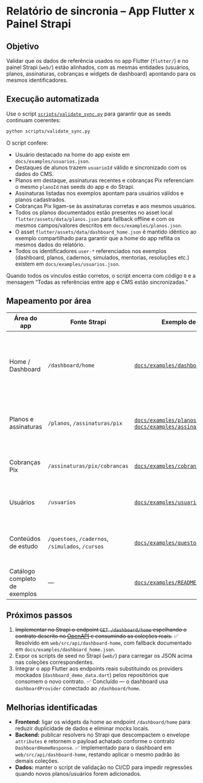 # Relatório de sincronia – App Flutter x Painel Strapi

## Objetivo
Validar que os dados de referência usados no app Flutter (`flutter/`) e no painel Strapi (`web/`) estão alinhados, com as mesmas entidades (usuários, planos, assinaturas, cobranças e widgets de dashboard) apontando para os mesmos identificadores.

## Execução automatizada
Use o script [`scripts/validate_sync.py`](../scripts/validate_sync.py) para garantir que as seeds continuam coerentes:

```bash
python scripts/validate_sync.py
```

O script confere:

- Usuário destacado na home do app existe em `docs/examples/usuarios.json`.
- Destaques de alunos trazem `usuarioId` válido e sincronizado com os dados do CMS.
- Planos em destaque, assinaturas recentes e cobranças Pix referenciam o mesmo `planoId` nas seeds do app e do Strapi.
- Assinaturas listadas nos exemplos apontam para usuários válidos e planos cadastrados.
- Cobranças Pix ligam-se às assinaturas corretas e aos mesmos usuários.
- Todos os planos documentados estão presentes no asset local `flutter/assets/data/planos.json` para fallback offline e com os
  mesmos campos/valores descritos em `docs/examples/planos.json`.
- O asset `flutter/assets/data/dashboard_home.json` é mantido idêntico ao exemplo compartilhado para garantir que a home do app
  reflita os mesmos dados do relatório.
- Todos os identificadores `user-*` referenciados nos exemplos (dashboard, planos, cadernos, simulados, mentorias, resoluções
  etc.) existem em `docs/examples/usuarios.json`.

Quando todos os vínculos estão corretos, o script encerra com código `0` e a mensagem “Todas as referências entre app e CMS estão sincronizadas.”

## Mapeamento por área

| Área do app | Fonte Strapi | Exemplo de dado | Observações |
| --- | --- | --- | --- |
| Home / Dashboard | `/dashboard/home` | [`docs/examples/dashboard_home.json`](examples/dashboard_home.json) | Endpoint implementado em `web/src/api/dashboard-home` agrega planos, assinaturas e cobranças para alimentar os cards sincronizados com os seeds. |
| Planos e assinaturas | `/planos`, `/assinaturas/pix` | [`docs/examples/planos.json`](examples/planos.json), [`docs/examples/assinaturas_pix.json`](examples/assinaturas_pix.json) | IDs `plano-mensal-plus`, `plano-pro-anual` e `plano-gratis-alunos` são reaproveitados pelo asset Flutter `planos.json`. |
| Cobranças Pix | `/assinaturas/pix/cobrancas` | [`docs/examples/cobrancas_pix.json`](examples/cobrancas_pix.json) | Cobranças mantêm `assinaturaId` e `usuarioId` para rastreabilidade no painel. |
| Usuários | `/usuarios` | [`docs/examples/usuarios.json`](examples/usuarios.json) | Amostra cobre premium, gratuitos, mentor e fila do Plano Grátis para Alunos. |
| Conteúdos de estudo | `/questoes`, `/cadernos`, `/simulados`, `/cursos` | [`docs/examples/questoes.json`](examples/questoes.json) etc. | Seeds já validadas manualmente para espelhar os fluxos dos prints e continuam referenciadas nos cards da home. |
| Catálogo completo de exemplos | — | [`docs/examples/README.md`](examples/README.md) | Visão geral das seeds por área do app e vínculo com o CMS. |

## Próximos passos

1. ~~Implementar no Strapi o endpoint `GET /dashboard/home` espelhando o contrato descrito no [OpenAPI](openapi.yaml) e consumindo as coleções reais.~~
   ✅ Resolvido em `web/src/api/dashboard-home`, com fallback documentado em `docs/examples/dashboard_home.json`.
2. Expor os scripts de seed no Strapi (`web/`) para carregar os JSON acima nas coleções correspondentes.
3. Integrar o app Flutter aos endpoints reais substituindo os providers mockados (`dashboard_demo_data.dart`) pelos repositórios que consomem o novo contrato. ✅ Concluído — o dashboard usa `dashboardProvider` conectado ao `/dashboard/home`.

## Melhorias identificadas

- **Frontend:** ligar os widgets da home ao endpoint `/dashboard/home` para reduzir duplicidade de dados e eliminar mocks locais.
- **Backend:** publicar resolvers no Strapi que descompactem o envelope `attributes` e retornem o payload achatado conforme o contrato `DashboardHomeResponse`. ✅ Implementado para o dashboard em `web/src/api/dashboard-home`, restando aplicar o mesmo padrão às demais coleções.
- **Dados:** manter o script de validação no CI/CD para impedir regressões quando novos planos/usuários forem adicionados.
